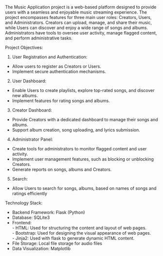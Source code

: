 The Music Application project is a web-based platform designed to provide users with a seamless and enjoyable music 
streaming experience. The project encompasses features for three main user roles: Creators, Users, and Administrators. 
Creators can upload, manage, and share their music, while Users can discover and enjoy a wide range of songs and albums. 
Administrators have tools to oversee user activity, manage flagged content, and perform administrative tasks.

Project Objectives:
1. User Registration and Authentication:
 - Allow users to register as Creators or Users.
 - Implement secure authentication mechanisms.
2. User Dashboard:
 - Enable Users to create playlists, explore top-rated songs, and discover new albums.
 - Implement features for rating songs and albums.
3. Creator Dashboard:
 - Provide Creators with a dedicated dashboard to manage their songs and albums.
 - Support album creation, song uploading, and lyrics submission.
4. Administrator Panel:
 - Create tools for administrators to monitor flagged content and user activity.
 - Implement user management features, such as blocking or unblocking Creators.
 - Generate reports on songs, albums and Creators.
5. Search:
 - Allow Users to search for songs, albums, based on names of songs and ratings efficiently

Technology Stack:
- Backend Framework: Flask (Python)
- Database: SQLite3
- Frontend: <br>
       - HTML: Used for structuring the content and layout of web pages. <br>
       - Bootstrap: Used for designing the visual appearance of web pages. <br>
       - Jinja2: Used with flask to generate dynamic HTML content. <br>
- File Storage: Local file storage for audio files
- Data Visualization: Matplotlib
